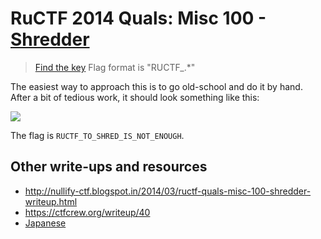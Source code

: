 # RuCTF 2014 Quals: Misc 100 - [Shredder](https://github.com/HackerDom/ructf-2014-quals/tree/master/tasks/shredder)

> [Find the key](shredder.af3ab921a9895c1aa9c032a37677e1d7.jpg)
> Flag format is "RUCTF\_.\*"


The easiest way to approach this is to go old-school and do it by hand. After a bit of tedious work, it should look something like this:

![](shredder.jpg)

The flag is `RUCTF_TO_SHRED_IS_NOT_ENOUGH`.

## Other write-ups and resources

* <http://nullify-ctf.blogspot.in/2014/03/ructf-quals-misc-100-shredder-writeup.html>
* <https://ctfcrew.org/writeup/40>
* [Japanese](http://d.hatena.ne.jp/kusano_k/20140310/1394471922)
